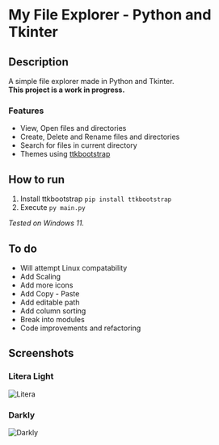 # My File Explorer - Python and Tkinter

## Description

A simple file explorer made in Python and Tkinter.  
**This project is a work in progress.**

### Features

- View, Open files and directories
- Create, Delete and Rename files and directories
- Search for files in current directory
- Themes using [ttkbootstrap](https://github.com/israel-dryer/ttkbootstrap)

## How to run

1. Install ttkbootstrap ```pip install ttkbootstrap```
2. Execute ```py main.py```

*Tested on Windows 11.*

## To do

- Will attempt Linux compatability
- Add Scaling
- Add more icons
- Add Copy - Paste
- Add editable path
- Add column sorting
- Break into modules
- Code improvements and refactoring

## Screenshots

### Litera Light

![Litera](https://github.com/ChrisTs8920/py-file-explorer/blob/main/screenshots/Screenshot_1.jpg?raw=True)

### Darkly

![Darkly](https://github.com/ChrisTs8920/py-file-explorer/blob/main/screenshots/Screenshot_2.jpg?raw=True)
